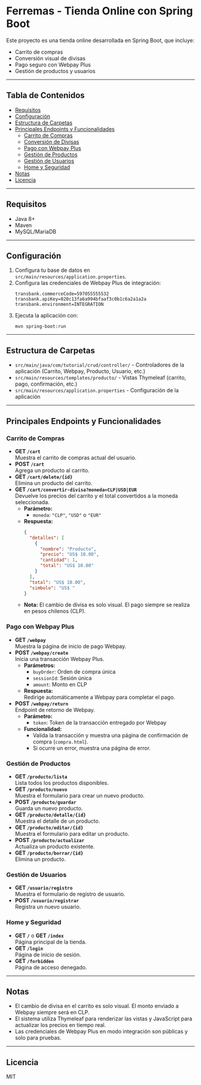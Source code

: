 # Ferremas - Tienda Online con Spring Boot

Este proyecto es una tienda online desarrollada en Spring Boot, que incluye:
- Carrito de compras
- Conversión visual de divisas
- Pago seguro con Webpay Plus
- Gestión de productos y usuarios

---

## Tabla de Contenidos
- [Requisitos](#requisitos)
- [Configuración](#configuración)
- [Estructura de Carpetas](#estructura-de-carpetas)
- [Principales Endpoints y Funcionalidades](#principales-endpoints-y-funcionalidades)
  - [Carrito de Compras](#carrito-de-compras)
  - [Conversión de Divisas](#conversión-de-divisas)
  - [Pago con Webpay Plus](#pago-con-webpay-plus)
  - [Gestión de Productos](#gestión-de-productos)
  - [Gestión de Usuarios](#gestión-de-usuarios)
  - [Home y Seguridad](#home-y-seguridad)
- [Notas](#notas)
- [Licencia](#licencia)

---

## Requisitos
- Java 8+
- Maven
- MySQL/MariaDB

---

## Configuración
1. Configura tu base de datos en `src/main/resources/application.properties`.
2. Configura las credenciales de Webpay Plus de integración:
    ```properties
    transbank.commerceCode=597055555532
    transbank.apiKey=020c13fa6a994bfaaf3c0b1c6a2a1a2a
    transbank.environment=INTEGRATION
    ```
3. Ejecuta la aplicación con:
    ```
    mvn spring-boot:run
    ```

---

## Estructura de Carpetas
- `src/main/java/com/tutorial/crud/controller/` - Controladores de la aplicación (Carrito, Webpay, Producto, Usuario, etc.)
- `src/main/resources/templates/producto/` - Vistas Thymeleaf (carrito, pago, confirmación, etc.)
- `src/main/resources/application.properties` - Configuración de la aplicación

---

## Principales Endpoints y Funcionalidades

### Carrito de Compras
- **GET `/cart`**  
  Muestra el carrito de compras actual del usuario.
- **POST `/cart`**  
  Agrega un producto al carrito.
- **GET `/cart/delete/{id}`**  
  Elimina un producto del carrito.
- **GET `/cart/convertir-divisa?moneda=CLP|USD|EUR`**  
  Devuelve los precios del carrito y el total convertidos a la moneda seleccionada.  
  - **Parámetro:**  
    - `moneda`: `"CLP"`, `"USD"` o `"EUR"`
  - **Respuesta:**  
    ```json
    {
      "detalles": [
        {
          "nombre": "Producto",
          "precio": "US$ 10.00",
          "cantidad": 1,
          "total": "US$ 10.00"
        }
      ],
      "total": "US$ 10.00",
      "simbolo": "US$ "
    }
    ```
  - **Nota:** El cambio de divisa es solo visual. El pago siempre se realiza en pesos chilenos (CLP).

### Pago con Webpay Plus
- **GET `/webpay`**  
  Muestra la página de inicio de pago Webpay.
- **POST `/webpay/create`**  
  Inicia una transacción Webpay Plus.  
  - **Parámetros:**  
    - `buyOrder`: Orden de compra única
    - `sessionId`: Sesión única
    - `amount`: Monto en CLP
  - **Respuesta:**  
    Redirige automáticamente a Webpay para completar el pago.
- **POST `/webpay/return`**  
  Endpoint de retorno de Webpay.  
  - **Parámetro:**  
    - `token`: Token de la transacción entregado por Webpay
  - **Funcionalidad:**  
    - Valida la transacción y muestra una página de confirmación de compra (`compra.html`).
    - Si ocurre un error, muestra una página de error.

### Gestión de Productos
- **GET `/producto/lista`**  
  Lista todos los productos disponibles.
- **GET `/producto/nuevo`**  
  Muestra el formulario para crear un nuevo producto.
- **POST `/producto/guardar`**  
  Guarda un nuevo producto.
- **GET `/producto/detalle/{id}`**  
  Muestra el detalle de un producto.
- **GET `/producto/editar/{id}`**  
  Muestra el formulario para editar un producto.
- **POST `/producto/actualizar`**  
  Actualiza un producto existente.
- **GET `/producto/borrar/{id}`**  
  Elimina un producto.

### Gestión de Usuarios
- **GET `/usuario/registro`**  
  Muestra el formulario de registro de usuario.
- **POST `/usuario/registrar`**  
  Registra un nuevo usuario.

### Home y Seguridad
- **GET `/`** o **GET `/index`**  
  Página principal de la tienda.
- **GET `/login`**  
  Página de inicio de sesión.
- **GET `/forbidden`**  
  Página de acceso denegado.

---

## Notas
- El cambio de divisa en el carrito es solo visual. El monto enviado a Webpay siempre será en CLP.
- El sistema utiliza Thymeleaf para renderizar las vistas y JavaScript para actualizar los precios en tiempo real.
- Las credenciales de Webpay Plus en modo integración son públicas y solo para pruebas.

---

## Licencia
MIT
